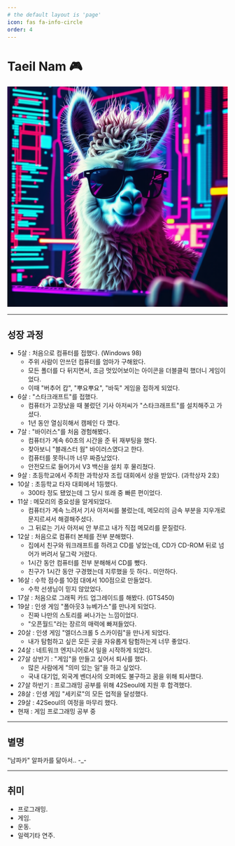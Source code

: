 ```yaml
---
# the default layout is 'page'
icon: fas fa-info-circle
order: 4
---
```


# Taeil Nam 🎮
![image](/assets/img/about/Nampaca.png)

---

## 성장 과정
- 5살 : 처음으로 컴퓨터를 접했다. (Windows 98)
	- 주위 사람이 안쓰던 컴퓨터를 엄마가 구해왔다.
	- 모든 폴더를 다 뒤지면서, 조금 멋있어보이는 아이콘을 더블클릭 했더니 게임이었다.
	- 이때 "버추어 캅", "뿌요뿌요", "바둑" 게임을 접하게 되었다.
- 6살 : "스타크래프트"를 접했다.
	- 컴퓨터가 고장났을 때 불렀던 기사 아저씨가 "스타크래프트"를 설치해주고 가셨다.
	- 1년 동안 열심히해서 캠페인 다 깼다.
- 7살 : "바이러스"를 처음 경험해봤다.
	- 컴퓨터가 계속 60초의 시간을 준 뒤 재부팅을 했다.
	- 찾아보니 "블래스터 웜" 바이러스였다고 한다.
	- 컴퓨터를 못하니까 너무 짜증났었다.
	- 안전모드로 들어가서 V3 백신을 설치 후 물리쳤다.
- 9살 : 초등학교에서 주최한 과학상자 조립 대회에서 상을 받았다. (과학상자 2호)
- 10살 : 초등학교 타자 대회에서 1등했다.
	- 300타 정도 됐었는데 그 당시 또래 중 빠른 편이었다.
- 11살 : 메모리의 중요성을 알게되었다.
	- 컴퓨터가 계속 느려서 기사 아저씨를 불렀는데, 메모리의 금속 부분을 지우개로 문지르셔서 해결해주셨다.
	- 그 뒤로는 기사 아저씨 안 부르고 내가 직접 메모리를 문질렀다.
- 12살 : 처음으로 컴퓨터 본체를 전부 분해했다.
	- 집에서 친구와 워크래프트를 하려고 CD를 넣었는데, CD가 CD-ROM 뒤로 넘어가 버려서 달그락 거렸다.
	- 1시간 동안 컴퓨터를 전부 분해해서 CD를 뺐다.
	- 친구가 1시간 동안 구경했는데 지루했을 듯 하다.. 미안하다.
- 16살 : 수학 점수를 10점 대에서 100점으로 만들었다.
	- 수학 선생님이 믿지 않았었다.
- 17살 : 처음으로 그래픽 카드 업그레이드를 해봤다. (GTS450)
- 19살 : 인생 게임 "폴아웃3 뉴베가스"를 만나게 되었다.
	- 진짜 나만의 스토리를 써나가는 느낌이었다.
	- "오픈월드"라는 장르의 매력에 빠져들었다.
- 20살 : 인생 게임 "엘더스크롤 5 스카이림"을 만나게 되었다.
	- 내가 탐험하고 싶은 모든 곳을 자유롭게 탐험하는게 너무 좋았다.
- 24살 : 네트워크 엔지니어로서 일을 시작하게 되었다.
- 27살 상반기 : "게임"을 만들고 싶어서 퇴사를 했다.
	- 많은 사람에게 "의미 있는 일"을 하고 싶었다.
	- 국내 대기업, 외국계 벤더사의 오퍼에도 불구하고 꿈을 위해 퇴사했다.
- 27살 하반기 : 프로그래밍 공부를 위해 42Seoul에 지원 후 합격했다.
- 28살 : 인생 게임 "세키로"의 모든 업적을 달성했다.
- 29살 : 42Seoul의 여정을 마무리 했다.
- 현재 : 게임 프로그래밍 공부 중

---

## 별명
"남파카"
알파카를 닮아서.. -_-

---

## 취미
- 프로그래밍.
- 게임.
- 운동.
- 일렉기타 연주.
